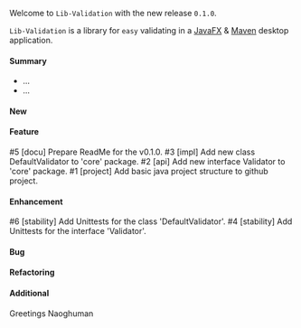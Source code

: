 Welcome to `Lib-Validation` with the new release `0.1.0`.

`Lib-Validation` is a library for `easy` validating in a [JavaFX] &amp; [Maven] 
desktop application.



#### Summary
* ...
* ...



#### New



#### Feature
#5 [docu] Prepare ReadMe for the v0.1.0.
#3 [impl] Add new class DefaultValidator to 'core' package.
#2 [api] Add new interface Validator to 'core' package.
#1 [project] Add basic java project structure to github project.



#### Enhancement
#6 [stability] Add Unittests for the class 'DefaultValidator'.
#4 [stability] Add Unittests for the interface 'Validator'.



#### Bug



#### Refactoring



#### Additional



Greetings
Naoghuman



[//]: # (Issues which will be integrated in this release)



[//]: # (Links)
[JavaFX]:http://docs.oracle.com/javase/8/javase-clienttechnologies.htm
[Maven]:http://maven.apache.org/



